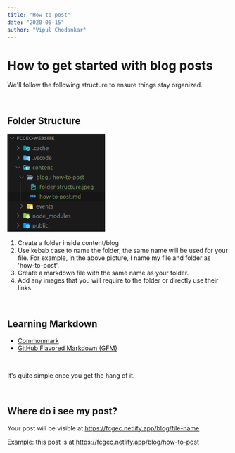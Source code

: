 ```yaml
---
title: "How to post"
date: "2020-06-15"
author: "Vipul Chodankar"
---
```


# How to get started with blog posts

We'll follow the following structure to ensure things stay organized.

<br>

## Folder Structure

![Random image](./folder-structure.jpeg)

1. Create a folder inside content/blog
1. Use kebab case to name the folder, the same name will be used for your file. For example, in the above picture, I name my file and folder as 'how-to-post'.
1. Create a markdown file with the same name as your folder.
1. Add any images that you will require to the folder or directly use their links.

<br>

## Learning Markdown

- [Commonmark](https://commonmark.org/help/)
- [GitHub Flavored Markdown (GFM)](https://github.github.com/gfm/)

<br>

It's quite simple once you get the hang of it.

<br>

## Where do i see my post?

Your post will be visible at https://fcgec.netlify.app/blog/file-name

Example: this post is at https://fcgec.netlify.app/blog/how-to-post
